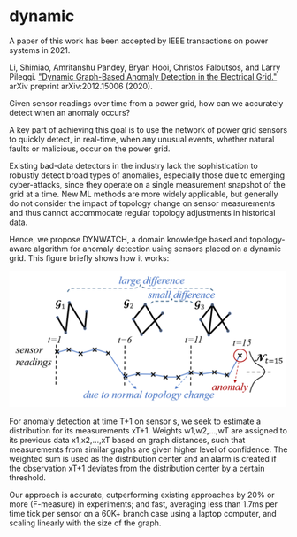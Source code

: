 # dynamic

A paper of this work has been accepted by IEEE transactions on power systems in 2021.

Li, Shimiao, Amritanshu Pandey, Bryan Hooi, Christos Faloutsos, and Larry Pileggi. ["Dynamic Graph-Based Anomaly Detection in the Electrical Grid."](https://arxiv.org/pdf/2012.15006.pdf) arXiv preprint arXiv:2012.15006 (2020).

Given sensor readings over time from a power grid, how can we accurately detect when an anomaly occurs? 

A key part of achieving this goal is to use the network of power grid sensors to quickly detect, in real-time, when any unusual events, whether natural faults or malicious, occur on the power grid. 

Existing bad-data detectors in the industry lack the sophistication to robustly detect broad types of anomalies, especially those due to emerging cyber-attacks, since they operate on a single measurement snapshot of the grid at a time. New ML methods are more widely applicable, but generally do not consider the impact of topology change on sensor measurements and thus cannot accommodate regular topology adjustments in historical data. 

Hence, we propose DYNWATCH, a domain knowledge based and topology-aware algorithm for anomaly detection using sensors placed on a dynamic grid. This figure briefly shows how it works:

<img src="plots/toyexample_dynwatch.png" width="500">

For anomaly detection at time T+1 on sensor s, we seek to estimate a distribution for its measurements xT+1. Weights w1,w2,...,wT are assigned to its previous data x1,x2,...,xT based on graph distances, such that measurements from similar graphs are given higher level of confidence. The weighted sum is used as the distribution center and an alarm is created if the observation xT+1 deviates from the distribution center by a certain threshold.

Our approach is accurate, outperforming existing approaches by 20% or more (F-measure) in experiments; and fast, averaging less than 1.7ms per time tick per sensor on a 60K+ branch case using a laptop computer, and scaling linearly with the size of the graph.
